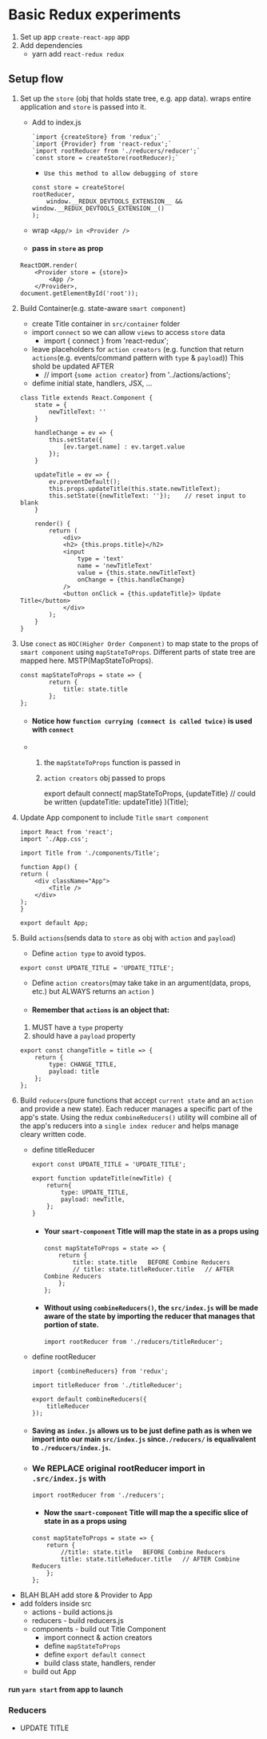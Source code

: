 # Basic Redux experiments

1) Set up app `create-react-app` app
2) Add dependencies
    - yarn add `react-redux redux` 

## Setup flow

1) Set up the `store` (obj that holds state tree, e.g. app data). <Provider/> wraps entire application and `store` is passed into it.
    - Add to index.js
        ````
        `import {createStore} from 'redux';`
        `import {Provider} from 'react-redux';`
        `import rootReducer from './reducers/reducer';`
        `const store = createStore(rootReducer);`
        ````
        - `Use this method to allow debugging of store`
        ````
        const store = createStore(
        rootReducer,
            window.__REDUX_DEVTOOLS_EXTENSION__ &&  window.__REDUX_DEVTOOLS_EXTENSION__()  
        );
        ````

    - wrap `<App/> in <Provider />`

    - #### pass in `store` as prop
    ````
    ReactDOM.render(
        <Provider store = {store}>
            <App />
        </Provider>, 
    document.getElementById('root'));
    ````

2) Build Container(e.g. state-aware `smart component`)
    - create Title container in `src/container` folder
    - import `connect` so we can allow `views` to access `store` data
        - import { connect } from 'react-redux';
    - leave placeholders for `action creators` (e.g. function that return `actions`(e.g. events/command pattern with `type` & `payload`)) This shold be updated AFTER 
        - // import {`some action creator`} from '../actions/actions';
    - defime initial state, handlers, JSX, ...
    ````
    class Title extends React.Component {
        state = {
            newTitleText: ''
        }

        handleChange = ev => {
            this.setState({
                [ev.target.name] : ev.target.value
            });
        }

        updateTitle = ev => {
            ev.preventDefault();
            this.props.updateTitle(this.state.newTitleText);
            this.setState({newTitleText: ''});    // reset input to blank
        }    

        render() {
            return (
                <div>
                <h2> {this.props.title}</h2> 
                <input 
                    type = 'text'
                    name = 'newTitleText'
                    value = {this.state.newTitleText}
                    onChange = {this.handleChange}
                />
                <button onClick = {this.updateTitle}> Update Title</button>
                </div>
            );
        }
    }

    ````
3) Use  `conect` as `HOC(Higher Order Component)` to map state to the props of `smart component` using `mapStateToProps`. Different parts of state tree are mapped here. MSTP(MapStateToProps).  

    ````
    const mapStateToProps = state => {
            return {
                title: state.title
            };
    };
    ````

    - #### Notice how `function currying (connect is called twice)` is used with `connect`
    -
        1) the `mapStateToProps` function is passed in
        2) `action creators` obj passed to props
        
            export default connect(
                mapStateToProps,
                {updateTitle}   // could be written {updateTitle: updateTitle}
            )(Title);
        
4) Update App component to include `Title` `smart component`
    ````
    import React from 'react';
    import './App.css';

    import Title from './components/Title';
    ````
    ````
    function App() {
    return (
        <div className="App">
            <Title />
        </div>
    );
    }

    export default App;
    ````
5) Build `actions`(sends data to `store` as obj with `action` and `payload`)
    - Define `action type` to avoid typos. 
    ````
    export const UPDATE_TITLE = 'UPDATE_TITLE';
    ````
    - Define `action creators`(may take take in an argument(data, props, etc.) but ALWAYS returns an `action` )
    - #### Remember that `actions` is an object that:
    1) MUST have a `type` property
    2) should have a `payload` property    
    ````
    export const changeTitle = title => {
        return {
            type: CHANGE_TITLE,
            payload: title
        };
    };

    ````
6) Build `reducers`(pure functions that accept `current state` and an `action` and provide a new state).  Each reducer manages a specific part of the app's state. Using the redux `combineReducers()` utility will combine all of the app's reducers into a `single index reducer` and helps manage cleary written code.
    - define titleReducer
        ````
        export const UPDATE_TITLE = 'UPDATE_TITLE';

        export function updateTitle(newTitle) {
            return{
                type: UPDATE_TITLE,
                payload: newTitle,
            };
        }
        ````
      - #### Your `smart-component` Title will map the state in as a props using 
        ````
        const mapStateToProps = state => {
            return {
                title: state.title   BEFORE Combine Reducers
                // title: state.titleReducer.title   // AFTER Combine Reducers
            };
        };
        ```` 
      - #### Without using `combineReducers()`, the `src/index.js` will be made aware of the state by importing the reducer that manages that portion of state.
        ````
        import rootReducer from './reducers/titleReducer';
        ````

    - define rootReducer
        ````
        import {combineReducers} from 'redux';

        import titleReducer from './titleReducer';

        export default combineReducers({
            titleReducer
        });    
        ````



    - #### Saving as `index.js` allows us to be just define path as is when we import into our main `src/index.js` since`./reducers/` is equalivalent to `./reducers/index.js`.
    - ### We REPLACE  original rootReducer import in `.src/index.js` with
        ````
        import rootReducer from './reducers';
        ````
        - #### Now the `smart-component` Title will map the a specific slice of state in as a props using 
        ````
        const mapStateToProps = state => {
            return {
                //title: state.title   BEFORE Combine Reducers
                title: state.titleReducer.title   // AFTER Combine Reducers
            };
        };    
        ````







- BLAH BLAH add store & Provider to App
- add folders inside src
    - actions - build actions.js
    - reducers - build reducers.js
    - components - build out Title Component
        - import connect & action creators
        - define `mapStateToProps`
        - define  `export default connect`
        - build class state, handlers, render
     - build out App   

#### run `yarn start` from app  to launch

### Reducers
- UPDATE TITLE

